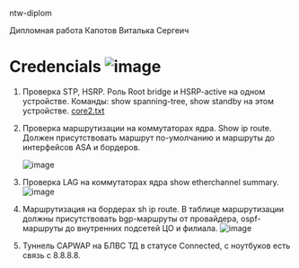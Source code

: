 ntw-diplom

Дипломная работа 
Капотов Виталька Сергеич
# Credencials ![image](https://github.com/user-attachments/assets/88c3dd49-bd0f-4926-9588-7e983cc76dd9)
1. Проверка STP, HSRP. Роль Root bridge и HSRP-active на одном устройстве. Команды: show spanning-tree, show standby на этом устройстве.
 [core2.txt](https://github.com/user-attachments/files/16759112/core2.txt)
2. Проверка маршрутизации на коммутаторах ядра. Show ip route. Должен присутствовать маршрут по-умолчанию и маршруты до интерфейсов ASA и бордеров.
  
   ![image](https://github.com/user-attachments/assets/04136f81-4ed2-44b1-b7d1-d6536429e880)

3. Проверка LAG на коммутаторах ядра show etherchannel summary.
    ![image](https://github.com/user-attachments/assets/4fc1d518-f3a2-4415-87aa-53bb1770ccb0)

4. Маршрутизация на бордерах sh ip route. В таблице маршрутизации должны присутствовать bgp-маршруты от провайдера, ospf-маршруты до внутренних подсетей ЦО и филиала.
   ![image](https://github.com/user-attachments/assets/621f6981-7a8e-4842-8aae-b07aeb5aa8b9)

6. Туннель CAPWAP на БЛВС ТД в статусе Connected, с ноутбуков есть связь с 8.8.8.8.
